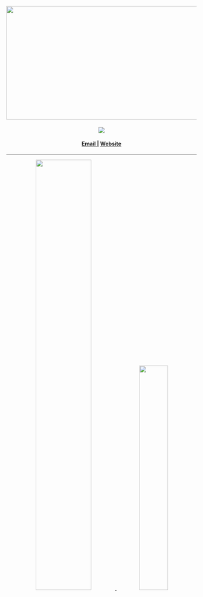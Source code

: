 <!--
 Copyright (c) 2021 Sri Lakshmi Kanthan P
 
 This software is released under the MIT License.
 https://opensource.org/licenses/MIT
-->

<p align="center">
  <a href="https://github.com/sriakshmikanthanp/titlecard"><img src="https://titlecard.herokuapp.com/?card=plain&intro=Hi!,%20I%20am&title=Sri%20Lakshmi%20Kanthan&about=student&bg=linear-gradient(to%20bottom,%20%23d53369,%20%23cbad6d)" align="center" width="600px" height="300px"></a>
</p>

<h4 align="center"> 
  <img src="https://komarev.com/ghpvc/?username=srilakshmikanthanp&style=flat-square&color=brightgreen">
</h4>

<h4 align="center"><a href="mailto:srilakshmikanthanp@gmail.com"> Email </a> | <a href="https://srilakshmikanthanp.github.io">Website</a></h4>

<hr>

<p align="center"><a href="https://github.com/anuraghazra/github-readme-stats" target="_blank">
  <img width="54%" src="https://github-readme-stats.vercel.app/api?username=srilakshmikanthanp&theme=onedark"/>
  <img width="39%" src="https://github-readme-stats.vercel.app/api/top-langs/?username=srilakshmikanthanp&theme=onedark&layout=compact&langs_count=10"/>
</a></p>
